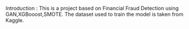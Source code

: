 Introduction : This is a project based on Financial Fraud Detection using GAN,XGBooost,SMOTE. The dataset used to train the model is taken from Kaggle.
